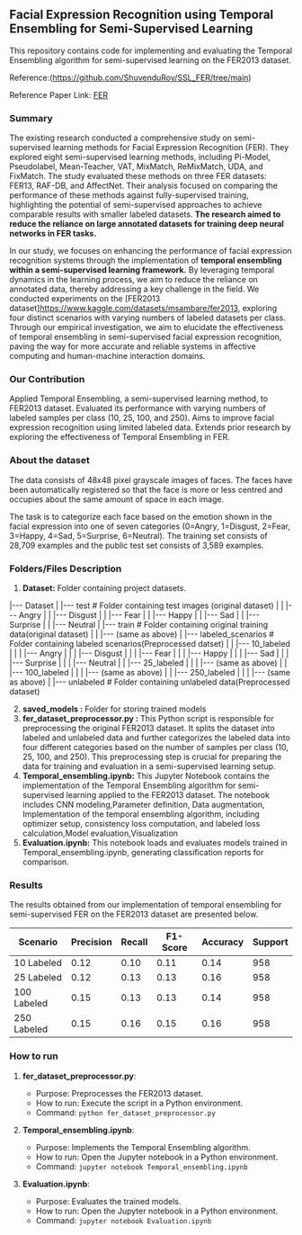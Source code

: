 ## Facial Expression Recognition using Temporal Ensembling for Semi-Supervised Learning

This repository contains code for implementing and evaluating the Temporal Ensembling algorithm for semi-supervised learning on the FER2013 dataset.

Reference:(https://github.com/ShuvenduRoy/SSL_FER/tree/main)

Reference Paper Link: [FER](https://arxiv.org/pdf/2208.00544v1.pdf)

### Summary

The existing research conducted a comprehensive study on semi-supervised learning methods for Facial Expression Recognition (FER). They explored eight semi-supervised learning methods, including Pi-Model, Pseudolabel, Mean-Teacher, VAT, MixMatch, ReMixMatch, UDA, and FixMatch. The study evaluated these methods on three FER datasets: FER13, RAF-DB, and AffectNet. Their analysis focused on comparing the performance of these methods against fully-supervised training, highlighting the potential of semi-supervised approaches to achieve comparable results with smaller labeled datasets. **The research aimed to reduce the reliance on large annotated datasets for training deep neural networks in FER tasks.**

In our study, we focuses on enhancing the performance of facial expression recognition systems through the implementation of **temporal ensembling within a semi-supervised learning framework.** By leveraging temporal dynamics in the learning process, we aim to reduce the reliance on annotated data, thereby addressing a key challenge in the field. We conducted experiments on the [FER2013 dataset]https://www.kaggle.com/datasets/msambare/fer2013, exploring four distinct scenarios with varying numbers of labeled datasets per class. Through our empirical investigation, we aim to elucidate the effectiveness of temporal ensembling in semi-supervised facial expression recognition, paving the way for more accurate and reliable systems in affective computing and human-machine interaction domains.

### Our Contribution

Applied Temporal Ensembling, a semi-supervised learning method, to FER2013 dataset.
Evaluated its performance with varying numbers of labeled samples per class (10, 25, 100, and 250).
Aims to improve facial expression recognition using limited labeled data.
Extends prior research by exploring the effectiveness of Temporal Ensembling in FER.

### About the dataset

The data consists of 48x48 pixel grayscale images of faces. The faces have been automatically registered so that the face is more or less centred and occupies about the same amount of space in each image.

The task is to categorize each face based on the emotion shown in the facial expression into one of seven categories (0=Angry, 1=Disgust, 2=Fear, 3=Happy, 4=Sad, 5=Surprise, 6=Neutral). The training set consists of 28,709 examples and the public test set consists of 3,589 examples.

### Folders/Files Description

1. **Dataset:** Folder containing project datasets.

|--- Dataset
|   |--- test                  # Folder containing test images (original dataset)
|   |   |--- Angry
|   |   |--- Disgust
|   |   |--- Fear
|   |   |--- Happy
|   |   |--- Sad
|   |   |--- Surprise
|   |   |--- Neutral
|   |--- train                   # Folder containing original training data(original dataset) 
|   |   |--- (same as above)
|   |--- labeled_scenarios       # Folder containing labeled scenarios(Preprocessed datset)
|   |   |--- 10_labeled
|   |   |   |--- Angry
|   |   |   |--- Disgust
|   |   |   |--- Fear
|   |   |   |--- Happy
|   |   |   |--- Sad
|   |   |   |--- Surprise
|   |   |   |--- Neutral
|   |   |--- 25_labeled
|   |   |   |--- (same as above)
|   |   |--- 100_labeled
|   |   |   |--- (same as above)
|   |   |--- 250_labeled
|   |   |   |--- (same as above)
|   |--- unlabeled                 # Folder containing unlabeled data(Preprocessed dataset)


2. **saved_models :** Folder for storing trained models
3. **fer_dataset_preprocessor.py :** This Python script is responsible for preprocessing the original FER2013 dataset. It splits the dataset into labeled and unlabeled data and further categorizes the labeled data into four different categories based on the number of samples per class (10, 25, 100, and 250). This preprocessing step is crucial for preparing the data for training and evaluation in a semi-supervised learning setup.
4. **Temporal_ensembling.ipynb:** This Jupyter Notebook contains the implementation of the Temporal Ensembling algorithm for semi-supervised learning applied to the FER2013 dataset. The notebook includes CNN modeling,Parameter definition, Data augmentation, Implementation of the temporal ensembling algorithm, including optimizer setup, consistency loss computation, and labeled loss calculation,Model evaluation,Visualization
5. **Evaluation.ipynb:** This notebook loads and evaluates models trained in Temporal_ensembling.ipynb, generating classification reports for comparison.

### Results
The results obtained from our implementation of temporal ensembling for semi-supervised FER on the FER2013 dataset are presented below.

| Scenario          | Precision | Recall | F1-Score | Accuracy | Support |
|-------------------|-----------|--------|----------|----------|---------|
| 10 Labeled        | 0.12      | 0.10   | 0.11     | 0.14     | 958     |
| 25 Labeled        | 0.12      | 0.13   | 0.13     | 0.16     | 958     |
| 100 Labeled       | 0.15      | 0.13   | 0.13     | 0.14     | 958     |
| 250 Labeled       | 0.15      | 0.16   | 0.15     | 0.16     | 958     |


### How to run

1. **fer_dataset_preprocessor.py**:
   - Purpose: Preprocesses the FER2013 dataset.
   - How to run: Execute the script in a Python environment.
   - Command: `python fer_dataset_preprocessor.py`

2. **Temporal_ensembling.ipynb**:
   - Purpose: Implements the Temporal Ensembling algorithm.
   - How to run: Open the Jupyter notebook in a Python environment.
   - Command: `jupyter notebook Temporal_ensembling.ipynb`
   
3. **Evaluation.ipynb**:
   - Purpose: Evaluates the trained models.
   - How to run: Open the Jupyter notebook in a Python environment.
   - Command: `jupyter notebook Evaluation.ipynb`
